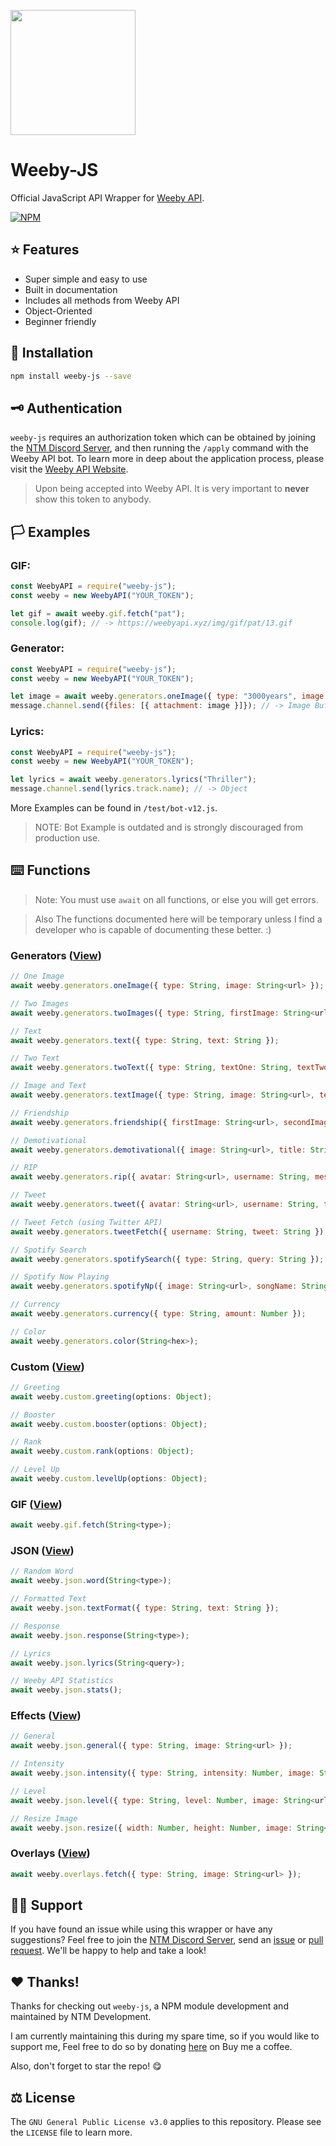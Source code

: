 <a href="https://weebyapi.xyz/"><img src="https://assets.weebyapi.xyz/img/static/WeebyJSWrapper.png" width="auto" height="200"></a>

# Weeby-JS
Official JavaScript API Wrapper for [Weeby API](https://weebyapi.xyz/).

[![NPM](https://nodei.co/npm/weeby-js.png)](https://nodei.co/npm/weeby-js/)

## ⭐️ Features
- Super simple and easy to use
- Built in documentation
- Includes all methods from Weeby API
- Object-Oriented
- Beginner friendly

## 💾 Installation
```bash
npm install weeby-js --save
```

## 🗝 Authentication
`weeby-js` requires an authorization token which can be obtained by joining the [NTM Discord Server](https://weebyapi.xyz/discord), and then running the `/apply` command with the Weeby API bot. To learn more in deep about the application process, please visit the [Weeby API Website](https://weebyapi.xyz/). 

> Upon being accepted into Weeby API. It is very important to **never** show this token to anybody.

## 🏳 Examples
### GIF:
```js
const WeebyAPI = require("weeby-js");
const weeby = new WeebyAPI("YOUR_TOKEN");

let gif = await weeby.gif.fetch("pat");
console.log(gif); // -> https://weebyapi.xyz/img/gif/pat/13.gif
```

### Generator:
```js
const WeebyAPI = require("weeby-js");
const weeby = new WeebyAPI("YOUR_TOKEN");

let image = await weeby.generators.oneImage({ type: "3000years", image: "https://i.imgur.com/ZgrxPgU.png" });
message.channel.send({files: [{ attachment: image }]}); // -> Image Buffer
```

### Lyrics:
```js
const WeebyAPI = require("weeby-js");
const weeby = new WeebyAPI("YOUR_TOKEN");

let lyrics = await weeby.generators.lyrics("Thriller");
message.channel.send(lyrics.track.name); // -> Object
```


More Examples can be found in `/test/bot-v12.js`.
> NOTE: Bot Example is outdated and is strongly discouraged from production use.

## ⌨️ Functions
> Note: You must use `await` on all functions, or else you will get errors. 

> Also The functions documented here will be temporary unless I find a developer who is capable of documenting these better. :)

### Generators ([View](https://weebyapi.xyz/api/docs#generators))
```js
// One Image
await weeby.generators.oneImage({ type: String, image: String<url> });

// Two Images
await weeby.generators.twoImages({ type: String, firstImage: String<url>, secondImage: String<url> });

// Text
await weeby.generators.text({ type: String, text: String });

// Two Text
await weeby.generators.twoText({ type: String, textOne: String, textTwo: String });

// Image and Text
await weeby.generators.textImage({ type: String, image: String<url>, text: String });

// Friendship
await weeby.generators.friendship({ firstImage: String<url>, secondImage: String<url>, firstText: String, secondText: String });

// Demotivational
await weeby.generators.demotivational({ image: String<url>, title: String, text: String });

// RIP
await weeby.generators.rip({ avatar: String<url>, username: String, message: String });

// Tweet
await weeby.generators.tweet({ avatar: String<url>, username: String, tweet: String });

// Tweet Fetch (using Twitter API)
await weeby.generators.tweetFetch({ username: String, tweet: String });

// Spotify Search
await weeby.generators.spotifySearch({ type: String, query: String });

// Spotify Now Playing
await weeby.generators.spotifyNp({ image: String<url>, songName: String, artist: String, userPicks: String });

// Currency
await weeby.generators.currency({ type: String, amount: Number });

// Color
await weeby.generators.color(String<hex>);
```
### Custom ([View](https://weebyapi.xyz/api/docs#section2))
```js
// Greeting
await weeby.custom.greeting(options: Object);

// Booster
await weeby.custom.booster(options: Object);

// Rank
await weeby.custom.rank(options: Object);

// Level Up
await weeby.custom.levelUp(options: Object);
```
### GIF ([View](https://weebyapi.xyz/api/docs#gif))
```js
await weeby.gif.fetch(String<type>);
```
### JSON ([View](https://weebyapi.xyz/api/docs#json))
```js
// Random Word
await weeby.json.word(String<type>);

// Formatted Text
await weeby.json.textFormat({ type: String, text: String });

// Response
await weeby.json.response(String<type>);

// Lyrics
await weeby.json.lyrics(String<query>);

// Weeby API Statistics
await weeby.json.stats();
```

### Effects ([View](https://weebyapi.xyz/api/docs#effects))
```js
// General
await weeby.json.general({ type: String, image: String<url> });

// Intensity
await weeby.json.intensity({ type: String, intensity: Number, image: String<url> });

// Level
await weeby.json.level({ type: String, level: Number, image: String<url> });

// Resize Image
await weeby.json.resize({ width: Number, height: Number, image: String<url> });
```

### Overlays ([View](https://weebyapi.xyz/api/docs#overlays))
```js
await weeby.overlays.fetch({ type: String, image: String<url> });
```

## 👋🏻 Support
If you have found an issue while using this wrapper or have any suggestions? Feel free to join the [NTM Discord Server](https://weebyapi.xyz/discord), send an [issue](https://github.com/ntm-development/weeby-js/issues/new) or [pull request](https://github.com/ntm-development/weeby-js/pulls). We'll be happy to help and take a look! 

## ❤️ Thanks!
Thanks for checking out `weeby-js`, a NPM module development and maintained by NTM Development.

I am currently maintaining this during my spare time, so if you would like to support me, Feel free to do so by donating [here](https://buymeacoffee.com/ntmnathan) on Buy me a coffee.

Also, don't forget to star the repo! 😋

## ⚖️ License
The `GNU General Public License v3.0` applies to this repository. Please see the `LICENSE` file to learn more.